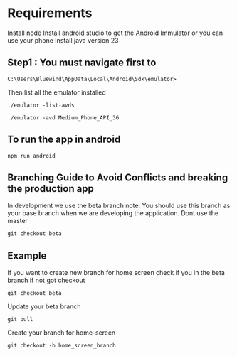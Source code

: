 # Requirements

Install node
Install android studio to get the Android Immulator or you can use your phone
Install java version 23

## Step1 : You must navigate first to

```
C:\Users\Bluewind\AppData\Local\Android\Sdk\emulator>
```

Then list all the emulator installed

```
./emulator -list-avds
```

```
./emulator -avd Medium_Phone_API_36
```

## To run the app in android

```
npm run android
```

## Branching Guide to Avoid Conflicts and breaking the production app

In development we use the beta branch
note: You should use this branch as your base branch when we are developing the application. Dont use the master

```
git checkout beta
```

## Example

If you want to create new branch for home screen
check if you in the beta branch if not got checkout

```
git checkout beta
```

Update your beta branch

```
git pull
```

Create your branch for home-screen

```
git checkout -b home_screen_branch
```
